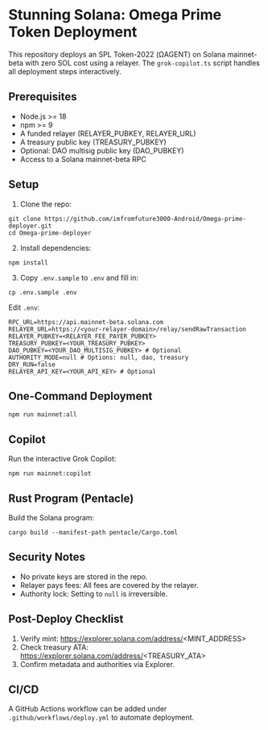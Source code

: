 # Stunning Solana: Omega Prime Token Deployment

This repository deploys an SPL Token-2022 (ΩAGENT) on Solana mainnet-beta with zero SOL cost using a relayer. The `grok-copilot.ts` script handles all deployment steps interactively.

## Prerequisites
- Node.js >= 18
- npm >= 9
- A funded relayer (RELAYER_PUBKEY, RELAYER_URL)
- A treasury public key (TREASURY_PUBKEY)
- Optional: DAO multisig public key (DAO_PUBKEY)
- Access to a Solana mainnet-beta RPC

## Setup
1. Clone the repo:
```
git clone https://github.com/imfromfuture3000-Android/Omega-prime-deployer.git
cd Omega-prime-deployer
```
2. Install dependencies:
```
npm install
```
3. Copy `.env.sample` to `.env` and fill in:
```
cp .env.sample .env
```
Edit `.env`:
```
RPC_URL=https://api.mainnet-beta.solana.com
RELAYER_URL=https://<your-relayer-domain>/relay/sendRawTransaction
RELAYER_PUBKEY=<RELAYER_FEE_PAYER_PUBKEY>
TREASURY_PUBKEY=<YOUR_TREASURY_PUBKEY>
DAO_PUBKEY=<YOUR_DAO_MULTISIG_PUBKEY> # Optional
AUTHORITY_MODE=null # Options: null, dao, treasury
DRY_RUN=false
RELAYER_API_KEY=<YOUR_API_KEY> # Optional
```

## One-Command Deployment
```
npm run mainnet:all
```

## Copilot
Run the interactive Grok Copilot:
```
npm run mainnet:copilot
```

## Rust Program (Pentacle)
Build the Solana program:
```
cargo build --manifest-path pentacle/Cargo.toml
```

## Security Notes
- No private keys are stored in the repo.
- Relayer pays fees: All fees are covered by the relayer.
- Authority lock: Setting to `null` is irreversible.

## Post-Deploy Checklist
1. Verify mint: https://explorer.solana.com/address/<MINT_ADDRESS>
2. Check treasury ATA: https://explorer.solana.com/address/<TREASURY_ATA>
3. Confirm metadata and authorities via Explorer.

## CI/CD
A GitHub Actions workflow can be added under `.github/workflows/deploy.yml` to automate deployment.
